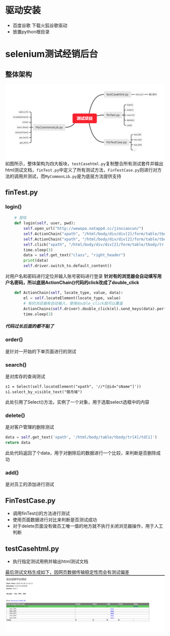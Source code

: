 # 驱动安装
+ 百度谷歌 下载火狐谷歌驱动
+ 放置python根目录
#  selenium测试经销后台
## 整体架构
![测试项目](./软件测试结课作业/img/测试项目.png)
如图所示，整体架构为四大板块，`testCasehtml.py`复制整合所有测试套件并输出html测试文档，`finTest.py`中定义了所有测试方法，`FinTestCase.py`则进行对方法的调用并测试，而`MyCommonLib.py`是为底层方法提供支持
## finTest.py
###  login()
```python
    # 登陆
    def login(self, user, pwd):
        self.open_url("http://wewopa.natapp4.cc/jinxiaocun/")
        self.ActionChain("xpath", "/html/body/div/div[2]/form/table/tbody/tr[2]/td[2]/input", user)
        self.ActionChain("xpath", "/html/body/div/div[2]/form/table/tbody/tr[3]/td[2]/input", pwd)
        self.click("xpath", "/html/body/div/div[2]/form/table/tbody/tr[4]/td/input")
        time.sleep(3)
        data = self.get_text("class", "right_header")
        print(data)
        self.driver.switch_to.default_content()
```
对用户名和密码进行定位并输入账号密码进行登录
**针对有的浏览器会自动填写用户名密码，所以底层ActionChain()代码的click改成了double_click**

```python
    def ActionChain(self, locate_type, value, data):
        el = self.locateElement(locate_type, value)
        # 有的浏览器有自动输入，使用double_click就可以覆盖
        ActionChains(self.driver).double_click(el).send_keys(data).perform()
        time.sleep(3)
```

#####  代码过长后面的都不贴了

###  order()
是针对一开始的下单页面进行的测试
###  search()
是对库存的查询测试
```
s1 = Select(self.locateElement("xpath", '//*[@id="sName"]'))
s1.select_by_visible_text("银月城")
```
此处引用了Select()方法，实例了一个对象，用于选取select选框中的内容

###  delete()
是对客户管理的删除测试
```python
data = self.get_text('xpath', '/html/body/table/tbody/tr[4]/td[1]')
return data
```
此处代码返回了个data，用于对删除后的数据进行一个比较，来判断是否删除成功
###  add()
是对员工的添加进行测试

## FinTestCase.py
* 调用finTest()的方法进行测试
* 使用页面数据进行对比来判断是否测试成功
* 对于delete页面没有做员工唯一值的地方就不执行关闭浏览器操作，用于人工判断

## testCasehtml.py
* 执行指定测试用例并输出html测试文档

最后测试文档生成如下，因网页数据传输稳定性而会有测试偏差
![测试结果](./软件测试结课作业/img/res.png)
